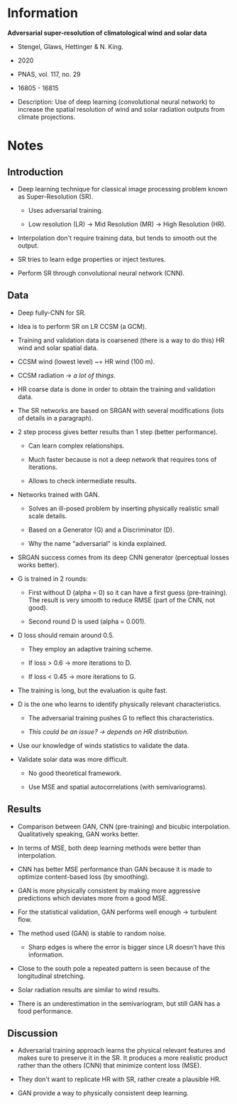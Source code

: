 # Information

**Adversarial super-resolution of climatological wind and solar data**

- Stengel, Glaws, Hettinger & N. King.

- 2020

- PNAS, vol. 117, no. 29

- 16805 - 16815

- Description: Use of deep learning (convolutional neural network) to increase
  the spatial resolution of wind and solar radiation outputs from climate
  projections.

# Notes

## Introduction

- Deep learning technique for classical image processing problem known as
  Super-Resolution (SR).

    - Uses adversarial training.

    - Low resolution (LR) -> Mid Resolution (MR) -> High Resolution (HR).

- Interpolation don't require training data, but tends to smooth out the
  output.

- SR tries to learn edge properties or inject textures.

- Perform SR through convolutional neural network (CNN).

## Data

- Deep fully-CNN for SR.

- Idea is to perform SR on LR CCSM (a GCM).

- Training and validation data is coarsened (there is a way to do this) HR wind
  and solar spatial data.

- CCSM wind (lowest level) ~= HR wind (100 m).

- CCSM radiation -> _a lot of things_.

- HR coarse data is done in order to obtain the training and validation data.

- The SR networks are based on SRGAN with several modifications (lots of
  details in a paragraph).

- 2 step process gives better results than 1 step (better performance).

    - Can learn complex relationships.

    - Much faster because is not a deep network that requires tons of
      iterations.

    - Allows to check intermediate results.

- Networks trained with GAN.

    - Solves an ill-posed problem by inserting physically realistic small scale
      details.

    - Based on a Generator (G) and a Discriminator (D).

    - Why the name "adversarial" is kinda explained.

- SRGAN success comes from its deep CNN generator (perceptual losses works
  better).

- G is trained in 2 rounds:

    - First without D (alpha = 0) so it can have a first guess (pre-training).
      The result is very smooth to reduce RMSE (part of the CNN, not good).

    - Second round D is used (alpha = 0.001).

- D loss should remain around 0.5.

    - They employ an adaptive training scheme.

    - If loss > 0.6 -> more iterations to D.

    - If loss < 0.45 -> more iterations to G.

- The training is long, but the evaluation is quite fast.

- D is the one who learns to identify physically relevant characteristics.

    - The adversarial training pushes G to reflect this characteristics.

    - _This could be an issue? -> depends on HR distribution._

- Use our knowledge of winds statistics to validate the data.

- Validate solar data was more difficult.

    - No good theoretical framework.

    - Use MSE and spatial autocorrelations (with semivariograms).

## Results

- Comparison between GAN, CNN (pre-training) and bicubic interpolation.
  Qualitatively speaking, GAN works better.

- In terms of MSE, both deep learning methods were better than interpolation.

- CNN has better MSE performance than GAN because it is made to optimize
  content-based loss (by smoothing).

- GAN is more physically consistent by making more aggressive predictions which
  deviates more from a good MSE.

- For the statistical validation, GAN performs well enough -> turbulent flow.

- The method used (GAN) is stable to random noise.

    - Sharp edges is where the error is bigger since LR doesn't have this
      information.

- Close to the south pole a repeated pattern is seen because of the longitudinal
  stretching.

- Solar radiation results are similar to wind results.

- There is an underestimation in the semivariogram, but still GAN has a food
  performance.

## Discussion

- Adversarial training approach learns the physical relevant features and makes
  sure to preserve it in the SR. It produces a more realistic product rather than
  the others (CNN) that minimize content loss (MSE).

- They don't want to replicate HR with SR, rather create a plausible HR.

- GAN provide a way to physically consistent deep learning. 
